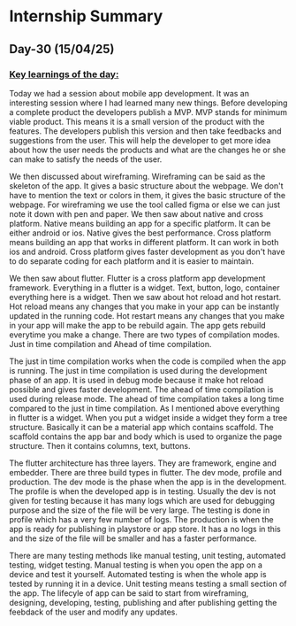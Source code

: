 # Internship Summary
## Day-30 (15/04/25)
### <ins> Key learnings of the day:</ins>
Today we had a session about mobile app development. It was an interesting session where I had learned many new things. Before developing a complete product the developers publish a MVP. MVP stands for minimum viable product. This means it is a small version of the product with the features. The developers publish this version and then take feedbacks and suggestions from the user. This will help the developer to get more idea about how the user needs the products and what are the changes he or she can make to satisfy the needs of the user.

We then discussed about wireframing. Wireframing can be said as the skeleton of the app. It gives a basic structure about the webpage. We don't have to mention the text or colors in them, it gives the basic structure of the webpage. For wireframing we use the tool called figma or else we can just note it down with pen and paper. We then saw about native and cross platform. Native means building an app for a specific platform. It can be either android or ios. Native gives the best performance. Cross platform means building an app that works in different platform. It can work in both ios and android. Cross platform gives faster development as you don't have to do separate coding for each platform and it is easier to maintain.

We then saw about flutter. Flutter is a cross platform app development framework. Everything in a flutter is a widget. Text, button, logo, container everything here is a widget. Then we saw about hot reload and hot restart. Hot reload means any changes that you make in your app can be instantly updated in the running code. Hot restart means any changes that you make in your app will make the app to be rebuild again. The app gets rebuild everytime you make a change. There are two types of compilation modes. Just in time compilation and Ahead of time compilation.

The just in time compilation works when the code is compiled when the app is running. The just in time compilation is used during the development phase of an app. It is used in debug mode because it make hot reload possible and gives faster development. The ahead of time compilation is used during release mode. The ahead of time compilation takes a long time compared to the just in time compilation. As I mentioned above everything in flutter is a widget. When you put a widget inside a widget they form a tree structure. Basically it can be a material app which contains scaffold. The scaffold contains the app bar and body which is used to organize the page structure. Then it contains columns, text, buttons.

The flutter architecture has three layers. They are framework, engine and embedder. There are three build types in flutter. The dev mode, profile and production. The dev mode is the phase when the app is in the development. The profile is when the developed app is in testing. Usually the dev is not given for testing because it has many logs which are used for debugging purpose and the size of the file will be very large. The testing is done in profile which has a very few number of logs. The production is when the app is ready for publishing in playstore or app store. It has a no logs in this and the size of the file will be smaller and has a faster performance.

There are many testing methods like manual testing, unit testing, automated testing, widget testing. Manual testing is when you open the app on a device and test it yourself. Automated testing is when the whole app is tested by running it in a device. Unit testing means testing a small section of the app. The lifecyle of app can be said to start from wireframing, designing, developing, testing, publishing and after publishing getting the feebdack of the user and modify any updates.
